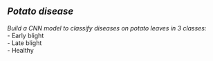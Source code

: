 ## *Potato disease*
*Build a CNN model to classify diseases on potato leaves in 3 classes:* <br />
    - Early blight <br />
    - Late blight <br />
    - Healthy